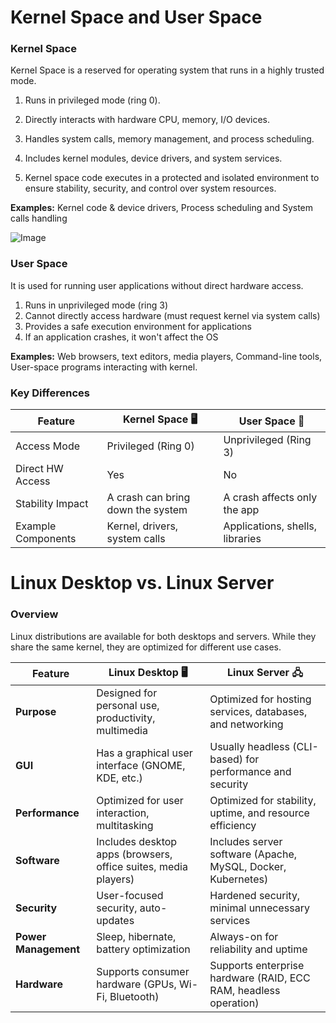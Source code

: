 # Kernel Space and User Space

### Kernel Space

Kernel Space is a reserved for operating system that runs in a highly trusted mode.

1. Runs in privileged mode (ring 0).
2. Directly interacts with hardware CPU, memory, I/O devices.

  3.  Handles system calls, memory management, and process scheduling.

1. Includes kernel modules, device drivers, and system services.
2. Kernel space code executes in a protected and isolated environment to ensure stability, security, and control over system resources.

**Examples:** Kernel code & device drivers, Process scheduling and System calls handling

![Image](https://github.com/user-attachments/assets/0c2771f5-09c1-4858-b4ca-c139df94781c)

### User Space

It is used for running user applications without direct hardware access.

1. Runs in unprivileged mode (ring 3)
2. Cannot directly access hardware (must request kernel via system calls)
3. Provides a safe execution environment for applications
4. If an application crashes, it won't affect the OS

**Examples:** Web browsers, text editors, media players, Command-line tools, User-space programs interacting with kernel.

### **Key Differences**

| Feature | Kernel Space 🖥️ | User Space 👤 |
| --- | --- | --- |
| Access Mode | Privileged (Ring 0) | Unprivileged (Ring 3) |
| Direct HW Access | Yes | No |
| Stability Impact | A crash can bring down the system | A crash affects only the app |
| Example Components | Kernel, drivers, system calls | Applications, shells, libraries |

# **Linux Desktop vs. Linux Server**

### **Overview**

Linux distributions are available for both desktops and servers. While they share the same kernel, they are optimized for different use cases.

| Feature | Linux Desktop 🖥️ | Linux Server 🖧 |
| --- | --- | --- |
| **Purpose** | Designed for personal use, productivity, multimedia | Optimized for hosting services, databases, and networking |
| **GUI** | Has a graphical user interface (GNOME, KDE, etc.) | Usually headless (CLI-based) for performance and security |
| **Performance** | Optimized for user interaction, multitasking | Optimized for stability, uptime, and resource efficiency |
| **Software** | Includes desktop apps (browsers, office suites, media players) | Includes server software (Apache, MySQL, Docker, Kubernetes) |
| **Security** | User-focused security, auto-updates | Hardened security, minimal unnecessary services |
| **Power Management** | Sleep, hibernate, battery optimization | Always-on for reliability and uptime |
| **Hardware** | Supports consumer hardware (GPUs, Wi-Fi, Bluetooth) | Supports enterprise hardware (RAID, ECC RAM, headless operation) |
